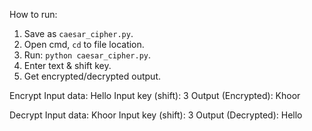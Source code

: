 How to run:
1. Save as `caesar_cipher.py`.  
2. Open cmd, `cd` to file location.  
3. Run: `python caesar_cipher.py`.  
4. Enter text & shift key.  
5. Get encrypted/decrypted output.

Encrypt
Input data: Hello
Input key (shift): 3
Output (Encrypted): Khoor

Decrypt
Input data: Khoor
Input key (shift): 3
Output (Decrypted): Hello

